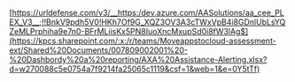 [https://urldefense.com/v3/__https:/dev.azure.com/AASolutions/aa_cee_PLEX_V3__;!!BnkV9pdh5V0!HKh7Of9G_XQZ3OV3A3cTWxVpB4i8GDnlUbLsYQZeMLPrphiha9e7n0-BFrMLiisKx5PN8IuoXncMxupSd0i8fW3lAg$](https://kpcs.sharepoint.com/:x:/r/teams/Moveappstocloud-assessment-ext/Shared%20Documents/007809002001%20-%20Dashbordy%20a%20reporting/AXA%20Assistance-Alerting.xlsx?d=w270088c5e0754a7f9214fa25065c1119&csf=1&web=1&e=0Y5tTf)
